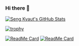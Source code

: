 ### Hi there 👋

<!--
**sengkyaut/sengkyaut** is a ✨ _special_ ✨ repository because its `README.md` (this file) appears on your GitHub profile.

Here are some ideas to get you started:

- 🔭 I’m currently working on ...
- 🌱 I’m currently learning ...
- 👯 I’m looking to collaborate on ...
- 🤔 I’m looking for help with ...
- 💬 Ask me about ...
- 📫 How to reach me: ...
- 😄 Pronouns: ...
- ⚡ Fun fact: ...
-->
[![Seng Kyaut's GitHub Stats](https://github-readme-stats.vercel.app/api?username=sengkyaut&show_icons=true&theme=tokyonight&hide=contribs,prs&show_icons=true)](https://github.com/sengkyaut)

[![trophy](https://github-profile-trophy.vercel.app/?username=sengkyaut&theme=onedark)](https://github.com/sengkyaut)

<p alighn="center">
  
[![ReadMe Card](https://github-readme-stats.vercel.app/api/pin/?username=sengkyaut&repo=FFNC)](https://github.com/sengkyaut/FFNC)
[![ReadMe Card](https://github-readme-stats.vercel.app/api/pin/?username=sengkyaut&repo=custom-syllables-break)](https://github.com/sengkyaut/custom-syllables-break)
